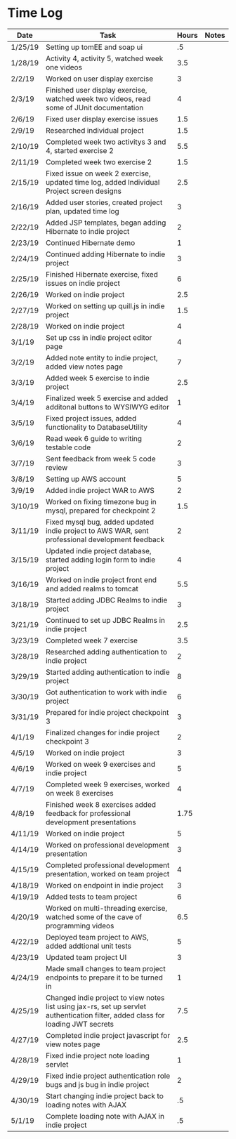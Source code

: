 # Time Log

| Date     | Task | Hours | Notes |
| -------- | ---- | ----- | ----- |
| 1/25/19 | Setting up tomEE and soap ui | .5 ||
| 1/28/19 | Activity 4, activity 5, watched week one videos | 3.5 ||
| 2/2/19  | Worked on user display exercise | 3 ||
| 2/3/19  | Finished user display exercise, watched week two videos, read some of JUnit documentation | 4 ||
| 2/6/19  | Fixed user display exercise issues | 1.5 ||
| 2/9/19  | Researched individual project| 1.5 ||
| 2/10/19 | Completed week two activitys 3 and 4, started exercise 2 | 5.5 ||
| 2/11/19 | Completed week two exercise 2 | 1.5 ||
| 2/15/19 | Fixed issue on week 2 exercise, updated time log, added Individual Project screen designs | 2.5 || 
| 2/16/19 | Added user stories, created project plan, updated time log | 3 ||
| 2/22/19 | Added JSP templates, began adding Hibernate to indie project | 2 ||
| 2/23/19 | Continued Hibernate demo | 1 ||
| 2/24/19 | Continued adding Hibernate to indie project | 3 ||
| 2/25/19 | Finished Hibernate exercise, fixed issues on indie project | 6 ||
| 2/26/19 | Worked on indie project | 2.5 ||
| 2/27/19 | Worked on setting up quill.js in indie project | 1.5 ||
| 2/28/19 | Worked on indie project | 4 ||
| 3/1/19  | Set up css in indie project editor page | 4 ||
| 3/2/19  | Added note entity to indie project, added view notes page | 7 ||
| 3/3/19  | Added week 5 exercise to indie project | 2.5 ||
| 3/4/19  | Finalized week 5 exercise and added additonal buttons to WYSIWYG editor | 1 ||
| 3/5/19  | Fixed project issues, added functionality to DatabaseUtility | 4 ||
| 3/6/19  | Read week 6 guide to writing testable code | 2 ||
| 3/7/19  | Sent feedback from week 5 code review | 3 ||
| 3/8/19  | Setting up AWS account | 5 ||
| 3/9/19  | Added indie project WAR to AWS | 2 ||
| 3/10/19 | Worked on fixing timezone bug in mysql, prepared for checkpoint 2 | 1.5 ||
| 3/11/19 | Fixed mysql bug, added updated indie project to AWS WAR, sent professional development feedback | 2 ||
| 3/15/19 | Updated indie project database, started adding login form to indie project | 4 ||
| 3/16/19 | Worked on indie project front end and added realms to tomcat | 5.5 ||
| 3/18/19 | Started adding JDBC Realms to indie project | 3 ||
| 3/21/19 | Continued to set up JDBC Realms in indie project | 2.5 ||
| 3/23/19 | Completed week 7 exercise | 3.5 ||
| 3/28/19 | Researched adding authentication to indie project | 2 ||
| 3/29/19 | Started adding authentication to indie project | 8 ||
| 3/30/19 | Got authentication to work with indie project | 6 ||
| 3/31/19 | Prepared for indie project checkpoint 3 | 3 ||
| 4/1/19  | Finalized changes for indie project checkpoint 3 | 2 ||
| 4/5/19  | Worked on indie project | 3 ||
| 4/6/19  | Worked on week 9 exercises and indie project | 5 || 
| 4/7/19  | Completed week 9 exercises, worked on week 8 exercises | 4 ||
| 4/8/19  | Finished week 8 exercises added feedback for professional development presentations | 1.75 ||
| 4/11/19 | Worked on indie project | 5 ||
| 4/14/19 | Worked on professional development presentation | 3 ||
| 4/15/19 | Completed professional development presentation, worked on team project | 4 ||
| 4/18/19 | Worked on endpoint in indie project | 3 ||
| 4/19/19 | Added tests to team project | 6 ||
| 4/20/19 | Worked on multi-threading exercise, watched some of the cave of programming videos | 6.5 ||
| 4/22/19 | Deployed team project to AWS, added addtional unit tests | 5 ||
| 4/23/19 | Updated team project UI | 3 ||
| 4/24/19 | Made small changes to team project endpoints to prepare it to be turned in | 1 ||
| 4/25/19 | Changed indie project to view notes list using jax-rs, set up servlet authentication filter, added class for loading JWT secrets | 7.5 ||
| 4/27/19 | Completed indie project javascript for view notes page | 2.5 ||
| 4/28/19 | Fixed indie project note loading servlet | 1 ||
| 4/29/19 | Fixed indie project authentication role bugs and js bug in indie project | 2 ||
| 4/30/19 | Start changing indie project back to loading notes with AJAX | .5 ||
| 5/1/19  | Complete loading note with AJAX in indie project | .5 ||
